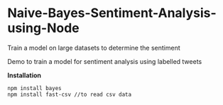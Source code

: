 # Naive-Bayes-Sentiment-Analysis-using-Node
Train a model on large datasets to determine the sentiment

Demo to train a model for sentiment analysis using labelled tweets

**Installation** 

    npm install bayes
    npm install fast-csv //to read csv data


